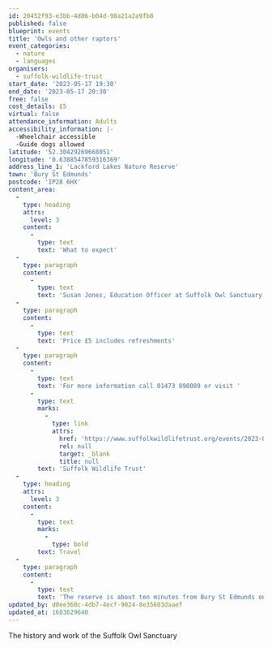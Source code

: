 ```yaml
---
id: 20452f93-e3bb-4d06-b04d-98a21a2a9fb8
published: false
blueprint: events
title: 'Owls and other raptors'
event_categories:
  - nature
  - languages
organisers:
  - suffolk-wildlife-trust
start_date: '2023-05-17 19:30'
end_date: '2023-05-17 20:30'
free: false
cost_details: £5
virtual: false
attendance_information: Adults
accessibility_information: |-
  -Wheelchair accessible
  -Guide dogs allowed
latitude: '52.30429269668051'
longitude: '0.6388547859316369'
address_line_1: 'Lackford Lakes Nature Reserve'
town: 'Bury St Edmunds'
postcode: 'IP28 6HX'
content_area:
  -
    type: heading
    attrs:
      level: 3
    content:
      -
        type: text
        text: 'What to expect'
  -
    type: paragraph
    content:
      -
        type: text
        text: 'Susan Jones, Education Officer at Suffolk Owl Sanctuary, will discuss the history and work of the Centre. In particular, Susan will focus on the organisation’s monitoring of wild owls and kestrels through nest boxes, and the specialist care it provides for sick and injured native birds of prey at its Raptor Hospital.'
  -
    type: paragraph
    content:
      -
        type: text
        text: 'Price £5 includes refreshments'
  -
    type: paragraph
    content:
      -
        type: text
        text: 'For more information call 01473 890089 or visit '
      -
        type: text
        marks:
          -
            type: link
            attrs:
              href: 'https://www.suffolkwildlifetrust.org/events/2023-05-17-owls-and-other-raptors'
              rel: null
              target: _blank
              title: null
        text: 'Suffolk Wildlife Trust'
  -
    type: heading
    attrs:
      level: 3
    content:
      -
        type: text
        marks:
          -
            type: bold
        text: Travel
  -
    type: paragraph
    content:
      -
        type: text
        text: 'The reserve is about ten minutes from Bury St Edmunds on the A1101, Bury to Mildenhall road.'
updated_by: d0ee360c-4db7-4ecf-9024-8e35603daaef
updated_at: 1683629640
---
```

The history and work of the Suffolk Owl Sanctuary